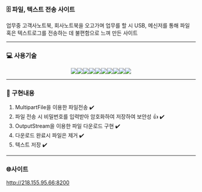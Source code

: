 ### 🗄️ 파일, 텍스트 전송 사이트
업무중 고객사노트북, 회사노트북을 오고가며 업무를 할 시 USB, 메신저를 통해 파일 혹은 텍스트로그를 전송하는 데 불편함으로 느껴 만든 사이트

------------

### 💻 사용기술
<p align="center">
<img src="https://img.shields.io/badge/Springboot-6DB33F?style=for-the-badge&logo=springboot&logoColor=white"/><img src="https://img.shields.io/badge/SpringDataJPA-6DB33F?style=for-the-badge"/><img src="https://img.shields.io/badge/QueryDsl-4479A1?style=for-the-badge"/><img src="https://img.shields.io/badge/ApacheTomcat-F8DC75?style=for-the-badge&logo=apachetomcat&logoColor=white"/><img src="https://img.shields.io/badge/MySql-4479A1?style=for-the-badge&logo=mysql&logoColor=white"/><img src="https://img.shields.io/badge/Gradle-02303A?style=for-the-badge&logo=gradle&logoColor=white"/><img src="https://img.shields.io/badge/Swagger-85EA2D?style=for-the-badge&logo=swagger&logoColor=white"/><img src="https://img.shields.io/badge/Docker-2496ED?style=for-the-badge&logo=docker&logoColor=white"/><img src="https://img.shields.io/badge/Jenkins-D24939?style=for-the-badge&logo=jenkins&logoColor=white"/><img src="https://img.shields.io/badge/Ubuntu-E95420?style=for-the-badge&logo=ubuntu&logoColor=white"/>
</p>

------------

### 📝 구현내용
1. MultipartFile을 이용한 파일전송 ✔️ 
2. 파일 전송 시 비밀번호를 입력받아 암호화하여 저장하여 보안성 👍 ✔️
3. OutputStream을 이용한 파일 다운로드 구현 ✔️
4. 다운로드 완료시 파일은 제거 ✔️
5. 텍스트 저장 ✔️

------------

### 🌐사이트
http://218.155.95.66:8200